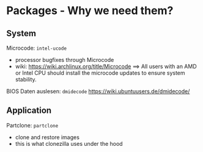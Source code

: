 # Packages - Why we need them?

## System
Microcode: `intel-ucode`
- processor bugfixes through Microcode
- wiki: https://wiki.archlinux.org/title/Microcode
==> All users with an AMD or Intel CPU should install the microcode updates to ensure system stability. 

BIOS Daten auslesen: `dmidecode`
https://wiki.ubuntuusers.de/dmidecode/

## Application
Partclone: `partclone`
- clone and restore images
- this is what clonezilla uses under the hood


